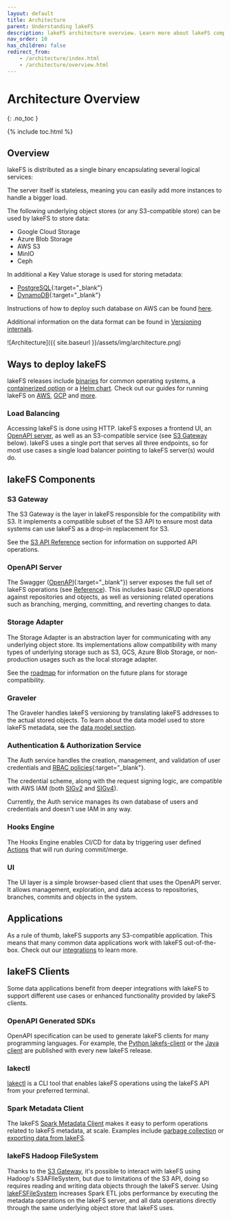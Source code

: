 ```yaml
---
layout: default
title: Architecture
parent: Understanding lakeFS
description: lakeFS architecture overview. Learn more about lakeFS components, including its S3 API gateway.
nav_order: 10
has_children: false
redirect_from:
    - /architecture/index.html
    - /architecture/overview.html
---
```

# Architecture Overview
{: .no_toc }


{% include toc.html %}

## Overview

lakeFS is distributed as a single binary encapsulating several logical services:

The server itself is stateless, meaning you can easily add more instances to handle a bigger load.

The following underlying object stores (or any S3-compatible store) can be used by lakeFS to store data:

- Google Cloud Storage
- Azure Blob Storage
- AWS S3
- MinIO
- Ceph

In additional a Key Value storage is used for storing metadata:

- [PostgreSQL](https://www.postgresql.org/){:target="_blank"}
- [DynamoDB](https://aws.amazon.com/dynamodb/){:target="_blank"}

Instructions of how to deploy such database on AWS can be found [here](../deploy/aws.md#grant-dynamodb-permissions-to-lakefs).

Additional information on the data format can be found in [Versioning internals](../understand/how/versioning-internals.md).


![Architecture]({{ site.baseurl }}/assets/img/architecture.png)

## Ways to deploy lakeFS

lakeFS releases include [binaries](https://github.com/treeverse/lakeFS/releases) for common operating systems, a [containerized option](https://hub.docker.com/r/treeverse/lakefs) or 
a [Helm chart](https://artifacthub.io/packages/helm/lakefs/lakefs).
Check out our guides for running lakeFS on [AWS](../deploy/aws.md), [GCP](../deploy/gcp.md) and [more](../deploy).

### Load Balancing

Accessing lakeFS is done using HTTP.
lakeFS exposes a frontend UI, an [OpenAPI server](#openapi-server), as well as an S3-compatible service (see [S3 Gateway](#s3-gateway) below).
lakeFS uses a single port that serves all three endpoints, so for most use cases a single load balancer pointing
to lakeFS server(s) would do.

## lakeFS Components

### S3 Gateway

The S3 Gateway is the layer in lakeFS responsible for the compatibility with S3. It implements a compatible subset of the S3 API to ensure most data systems can use lakeFS as a drop-in replacement for S3.

See the [S3 API Reference](../reference/s3.md) section for information on supported API operations.

### OpenAPI Server

The Swagger ([OpenAPI](https://swagger.io/docs/specification/basic-structure/){:target="_blank"}) server exposes the full set of lakeFS operations (see [Reference](../reference/api.md)). This includes basic CRUD operations against repositories and objects, as well as versioning related operations such as branching, merging, committing, and reverting changes to data.

### Storage Adapter

The Storage Adapter is an abstraction layer for communicating with any underlying object store. 
Its implementations allow compatibility with many types of underlying storage such as S3, GCS, Azure Blob Storage, or non-production usages such as the local storage adapter.

See the [roadmap](../roadmap.md) for information on the future plans for storage compatibility. 

### Graveler

The Graveler handles lakeFS versioning by translating lakeFS addresses to the actual stored objects.
To learn about the data model used to store lakeFS metadata, see the [data model section](../understand/how/versioning-internals.md).

### Authentication & Authorization Service

The Auth service handles the creation, management, and validation of user credentials and [RBAC policies](https://en.wikipedia.org/wiki/Role-based_access_control){:target="_blank"}.

The credential scheme, along with the request signing logic, are compatible with AWS IAM (both [SIGv2](https://docs.aws.amazon.com/general/latest/gr/signature-version-2.html) and [SIGv4](https://docs.aws.amazon.com/general/latest/gr/signature-version-4.html)).

Currently, the Auth service manages its own database of users and credentials and doesn't use IAM in any way. 

### Hooks Engine

The Hooks Engine enables CI/CD for data by triggering user defined [Actions](../use_cases/cicd_for_data.md#using-hooks-as-data-quality-gates) that will run during commit/merge. 

### UI

The UI layer is a simple browser-based client that uses the OpenAPI server. It allows management, exploration, and data access to repositories, branches, commits and objects in the system.

## Applications

As a rule of thumb, lakeFS supports any S3-compatible application. This means that many common data applications work with lakeFS out-of-the-box.
Check out our [integrations](../integrations) to learn more.

## lakeFS Clients

Some data applications benefit from deeper integrations with lakeFS to support different use cases or enhanced functionality provided by lakeFS clients.

### OpenAPI Generated SDKs

OpenAPI specification can be used to generate lakeFS clients for many programming languages.
For example, the [Python lakefs-client](https://pypi.org/project/lakefs-client/) or the [Java client](https://search.maven.org/artifact/io.lakefs/api-client) are published with every new lakeFS release.

### lakectl

[lakectl](../reference/cli.html) is a CLI tool that enables lakeFS operations using the lakeFS API from your preferred terminal.

### Spark Metadata Client

The lakeFS [Spark Metadata Client](../reference/spark-client.md) makes it easy to perform
operations related to lakeFS metadata, at scale. Examples include [garbage collection](../howto/garbage-collection-index.html) or [exporting data from lakeFS](../howto/export.md).

### lakeFS Hadoop FileSystem

Thanks to the [S3 Gateway](#s3-gateway), it's possible to interact with lakeFS using Hadoop's S3AFIleSystem, 
but due to limitations of the S3 API, doing so requires reading and writing data objects through the lakeFS server.
Using [lakeFSFileSystem](../integrations/spark.md#use-the-lakefs-hadoop-filesystem) increases Spark ETL jobs performance by executing the metadata operations on the lakeFS server,
and all data operations directly through the same underlying object store that lakeFS uses.
